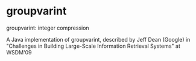 groupvarint
===========

groupvarint: integer compression

A Java implementation of groupvarint, described by Jeff Dean (Google) in "Challenges in Building Large-Scale Information Retrieval Systems" at WSDM'09

